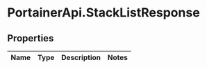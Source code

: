 # PortainerApi.StackListResponse

## Properties
Name | Type | Description | Notes
------------ | ------------- | ------------- | -------------


